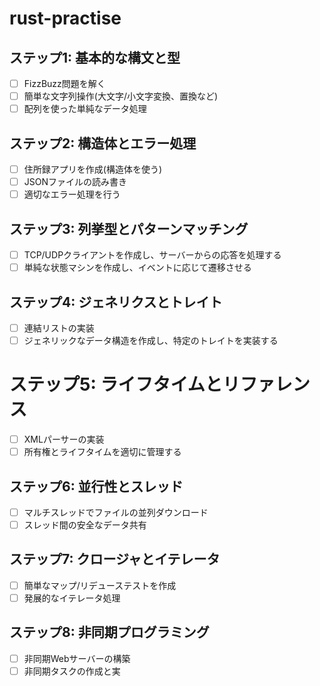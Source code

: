# rust-practise
## **ステップ1: 基本的な構文と型**

- [ ]  FizzBuzz問題を解く
- [ ]  簡単な文字列操作(大文字/小文字変換、置換など)
- [ ]  配列を使った単純なデータ処理

## **ステップ2: 構造体とエラー処理**

- [ ]  住所録アプリを作成(構造体を使う)
- [ ]  JSONファイルの読み書き
- [ ]  適切なエラー処理を行う

## **ステップ3: 列挙型とパターンマッチング**

- [ ]  TCP/UDPクライアントを作成し、サーバーからの応答を処理する
- [ ]  単純な状態マシンを作成し、イベントに応じて遷移させる

## **ステップ4: ジェネリクスとトレイト**

- [ ]  連結リストの実装
- [ ]  ジェネリックなデータ構造を作成し、特定のトレイトを実装する

# **ステップ5: ライフタイムとリファレンス**

- [ ]  XMLパーサーの実装
- [ ]  所有権とライフタイムを適切に管理する

## **ステップ6: 並行性とスレッド**

- [ ]  マルチスレッドでファイルの並列ダウンロード
- [ ]  スレッド間の安全なデータ共有

## **ステップ7: クロージャとイテレータ**

- [ ]  簡単なマップ/リデューステストを作成
- [ ]  発展的なイテレータ処理

## **ステップ8: 非同期プログラミング**

- [ ]  非同期Webサーバーの構築
- [ ]  非同期タスクの作成と実
